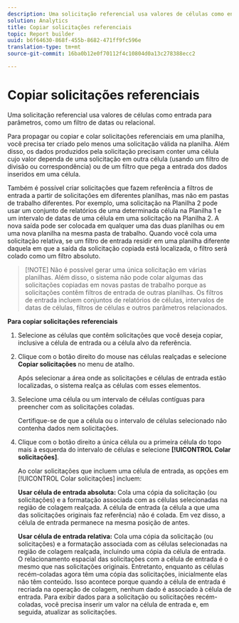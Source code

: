 ```yaml
---
description: Uma solicitação referencial usa valores de células como entrada para parâmetros, como um filtro de datas ou relacional.
solution: Analytics
title: Copiar solicitações referenciais
topic: Report builder
uuid: b6f64630-868f-455b-8682-471ff9fc596e
translation-type: tm+mt
source-git-commit: 16ba0b12e0f70112f4c10804d0a13c278388ecc2

---
```



# Copiar solicitações referenciais

Uma solicitação referencial usa valores de células como entrada para parâmetros, como um filtro de datas ou relacional.

Para propagar ou copiar e colar solicitações referenciais em uma planilha, você precisa ter criado pelo menos uma solicitação válida na planilha. Além disso, os dados produzidos pela solicitação precisam conter uma célula cujo valor dependa de uma solicitação em outra célula (usando um filtro de divisão ou correspondência) ou de um filtro que pega a entrada dos dados inseridos em uma célula.

Também é possível criar solicitações que fazem referência a filtros de entrada a partir de solicitações em diferentes planilhas, mas não em pastas de trabalho diferentes. Por exemplo, uma solicitação na Planilha 2 pode usar um conjunto de relatórios de uma determinada célula na Planilha 1 e um intervalo de datas de uma célula em uma solicitação na Planilha 2. A nova saída pode ser colocada em qualquer uma das duas planilhas ou em uma nova planilha na mesma pasta de trabalho. Quando você cola uma solicitação relativa, se um filtro de entrada residir em uma planilha diferente daquela em que a saída da solicitação copiada está localizada, o filtro será colado como um filtro absoluto.

> [!NOTE] Não é possível gerar uma única solicitação em várias planilhas. Além disso, o sistema não pode colar algumas das solicitações copiadas em novas pastas de trabalho porque as solicitações contêm filtros de entrada de outras planilhas. Os filtros de entrada incluem conjuntos de relatórios de células, intervalos de datas de células, filtros de células e outros parâmetros relacionados.

**Para copiar solicitações referenciais**

1. Selecione as células que contêm solicitações que você deseja copiar, inclusive a célula de entrada ou a célula alvo da referência.
1. Clique com o botão direito do mouse nas células realçadas e selecione **Copiar solicitações** no menu de atalho.

   Após selecionar a área onde as solicitações e células de entrada estão localizadas, o sistema realça as células com esses elementos.
1. Selecione uma célula ou um intervalo de células contíguas para preencher com as solicitações coladas.

   Certifique-se de que a célula ou o intervalo de células selecionado não contenha dados nem solicitações.
1. Clique com o botão direito a única célula ou a primeira célula do topo mais à esquerda do intervalo de células e selecione **[!UICONTROL Colar solicitações]**.

   Ao colar solicitações que incluem uma célula de entrada, as opções em [!UICONTROL Colar solicitações] incluem:

   **Usar célula de entrada absoluta:** Cola uma cópia da solicitação (ou solicitações) e a formatação associada com as células selecionadas na região de colagem realçada. A célula de entrada (a célula a que uma das solicitações originais faz referência) não é colada. Em vez disso, a célula de entrada permanece na mesma posição de antes.

   **Usar célula de entrada relativa:** Cola uma cópia da solicitação (ou solicitações) e a formatação associada com as células selecionadas na região de colagem realçada, incluindo uma cópia da célula de entrada. O relacionamento espacial das solicitações com a célula de entrada é o mesmo que nas solicitações originais. Entretanto, enquanto as células recém-coladas agora têm uma cópia das solicitações, inicialmente elas não têm conteúdo. Isso acontece porque quando a célula de entrada é recriada na operação de colagem, nenhum dado é associado à célula de entrada. Para exibir dados para a solicitação ou solicitações recém-coladas, você precisa inserir um valor na célula de entrada e, em seguida, atualizar as solicitações.
